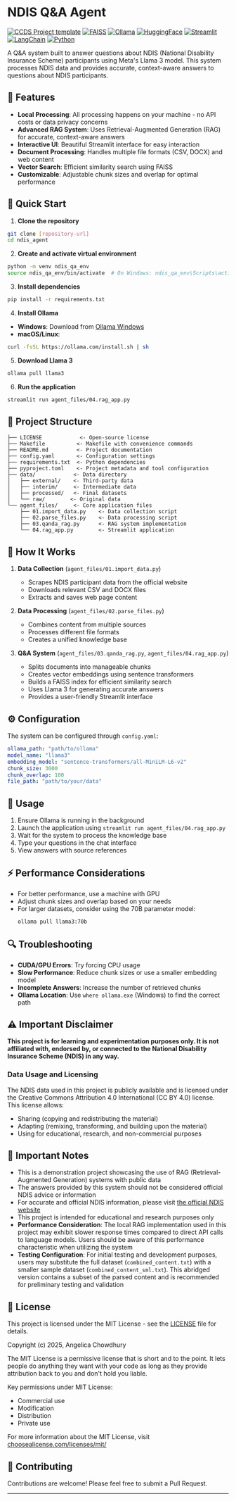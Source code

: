 # NDIS Q&A Agent

[![CCDS Project template](https://img.shields.io/badge/CCDS-Project%20template-328F97?logo=cookiecutter)](https://cookiecutter-data-science.drivendata.org/)
[![FAISS](https://img.shields.io/badge/FAISS-Vector%20Search-00A98F?logo=facebook)](https://github.com/facebookresearch/faiss)
[![Ollama](https://img.shields.io/badge/Ollama-Local%20LLM-7C3AED?logo=ollama)](https://ollama.ai)
[![HuggingFace](https://img.shields.io/badge/HuggingFace-Transformers-FF6B6B?logo=huggingface)](https://huggingface.co)
[![Streamlit](https://img.shields.io/badge/Streamlit-Web%20App-FF4B4B?logo=streamlit)](https://streamlit.io)
[![LangChain](https://img.shields.io/badge/LangChain-Framework-00A67E?logo=langchain)](https://python.langchain.com)
[![Python](https://img.shields.io/badge/Python-3.8%2B-3776AB?logo=python)](https://www.python.org)

A Q&A system built to answer questions about NDIS (National Disability Insurance Scheme) participants using Meta's Llama 3 model. This system processes NDIS data and provides accurate, context-aware answers to questions about NDIS participants.


## 🌟 Features

- **Local Processing**: All processing happens on your machine - no API costs or data privacy concerns
- **Advanced RAG System**: Uses Retrieval-Augmented Generation (RAG) for accurate, context-aware answers
- **Interactive UI**: Beautiful Streamlit interface for easy interaction
- **Document Processing**: Handles multiple file formats (CSV, DOCX) and web content
- **Vector Search**: Efficient similarity search using FAISS
- **Customizable**: Adjustable chunk sizes and overlap for optimal performance

## 🚀 Quick Start

1. **Clone the repository**
```bash
git clone [repository-url]
cd ndis_agent
```

2. **Create and activate virtual environment**
```bash
python -m venv ndis_qa_env
source ndis_qa_env/bin/activate  # On Windows: ndis_qa_env\Scripts\activate
```

3. **Install dependencies**
```bash
pip install -r requirements.txt
```

4. **Install Ollama**
- **Windows**: Download from [Ollama Windows](https://ollama.com/download/windows)
- **macOS/Linux**: 
```bash
curl -fsSL https://ollama.com/install.sh | sh
```

5. **Download Llama 3**
```bash
ollama pull llama3
```

6. **Run the application**
```bash
streamlit run agent_files/04.rag_app.py
```

## 📁 Project Structure

```
├── LICENSE            <- Open-source license
├── Makefile          <- Makefile with convenience commands
├── README.md         <- Project documentation
├── config.yaml       <- Configuration settings
├── requirements.txt  <- Python dependencies
├── pyproject.toml    <- Project metadata and tool configuration
├── data/            <- Data directory
│   ├── external/    <- Third-party data
│   ├── interim/     <- Intermediate data
│   ├── processed/   <- Final datasets
│   └── raw/        <- Original data
└── agent_files/     <- Core application files
    ├── 01.import_data.py    <- Data collection script
    ├── 02.parse_files.py    <- Data processing script
    ├── 03.qanda_rag.py      <- RAG system implementation
    └── 04.rag_app.py        <- Streamlit application
```

## 🔧 How It Works

1. **Data Collection** (`agent_files/01.import_data.py`)
   - Scrapes NDIS participant data from the official website
   - Downloads relevant CSV and DOCX files
   - Extracts and saves web page content

2. **Data Processing** (`agent_files/02.parse_files.py`)
   - Combines content from multiple sources
   - Processes different file formats
   - Creates a unified knowledge base

3. **Q&A System** (`agent_files/03.qanda_rag.py`, `agent_files/04.rag_app.py`)
   - Splits documents into manageable chunks
   - Creates vector embeddings using sentence transformers
   - Builds a FAISS index for efficient similarity search
   - Uses Llama 3 for generating accurate answers
   - Provides a user-friendly Streamlit interface

## ⚙️ Configuration

The system can be configured through `config.yaml`:
```yaml
ollama_path: "path/to/ollama"
model_name: "llama3"
embedding_model: "sentence-transformers/all-MiniLM-L6-v2"
chunk_size: 3000
chunk_overlap: 100
file_path: "path/to/your/data"
```

## 🎯 Usage

1. Ensure Ollama is running in the background
2. Launch the application using `streamlit run agent_files/04.rag_app.py`
3. Wait for the system to process the knowledge base
4. Type your questions in the chat interface
5. View answers with source references

## ⚡ Performance Considerations

- For better performance, use a machine with GPU
- Adjust chunk sizes and overlap based on your needs
- For larger datasets, consider using the 70B parameter model:
  ```bash
  ollama pull llama3:70b
  ```  

## 🔍 Troubleshooting

- **CUDA/GPU Errors**: Try forcing CPU usage
- **Slow Performance**: Reduce chunk sizes or use a smaller embedding model
- **Incomplete Answers**: Increase the number of retrieved chunks
- **Ollama Location**: Use `where ollama.exe` (Windows) to find the correct path


## ⚠️ Important Disclaimer

**This project is for learning and experimentation purposes only. It is not affiliated with, endorsed by, or connected to the National Disability Insurance Scheme (NDIS) in any way.**

### Data Usage and Licensing
The NDIS data used in this project is publicly available and is licensed under the Creative Commons Attribution 4.0 International (CC BY 4.0) license. This license allows:
- Sharing (copying and redistributing the material)
- Adapting (remixing, transforming, and building upon the material)
- Using for educational, research, and non-commercial purposes


## 📝 Important Notes
- This is a demonstration project showcasing the use of RAG (Retrieval-Augmented Generation) systems with public data
- The answers provided by this system should not be considered official NDIS advice or information
- For accurate and official NDIS information, please visit [the official NDIS website](https://www.ndis.gov.au)
- This project is intended for educational and research purposes only
- **Performance Consideration**: The local RAG implementation used in this project may exhibit slower response times compared to direct API calls to language models. Users should be aware of this performance characteristic when utilizing the system
- **Testing Configuration**: For initial testing and development purposes, users may substitute the full dataset (`combined_content.txt`) with a smaller sample dataset (`combined_content_sml.txt`). This abridged version contains a subset of the parsed content and is recommended for preliminary testing and validation

## 📝 License

This project is licensed under the MIT License - see the [LICENSE](LICENSE) file for details.

Copyright (c) 2025, Angelica Chowdhury

The MIT License is a permissive license that is short and to the point. It lets people do anything they want with your code as long as they provide attribution back to you and don't hold you liable.

Key permissions under MIT License:
- Commercial use
- Modification
- Distribution
- Private use

For more information about the MIT License, visit [choosealicense.com/licenses/mit/](https://choosealicense.com/licenses/mit/)

## 🤝 Contributing

Contributions are welcome! Please feel free to submit a Pull Request.

--------

